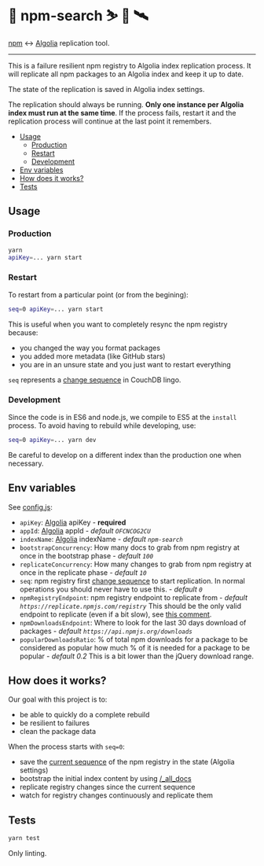 # 🗿 npm-search ⛷ 🐌 🛰

[npm](https://www.npmjs.com/) ↔️ [Algolia](https://www.algolia.com/) replication tool.

* * *

This is a failure resilient npm registry to Algolia index replication process.
It will replicate all npm packages to an Algolia index and keep it up to date.

The state of the replication is saved in Algolia index settings.

The replication should always be running. **Only one instance per Algolia index must run at the same time**.
If the process fails, restart it and the replication process will continue at the last point it remembers.

<!-- START doctoc generated TOC please keep comment here to allow auto update -->
<!-- DON'T EDIT THIS SECTION, INSTEAD RE-RUN doctoc TO UPDATE -->


- [Usage](#usage)
  - [Production](#production)
  - [Restart](#restart)
  - [Development](#development)
- [Env variables](#env-variables)
- [How does it works?](#how-does-it-works)
- [Tests](#tests)

<!-- END doctoc generated TOC please keep comment here to allow auto update -->

## Usage

### Production

```sh
yarn
apiKey=... yarn start
```

### Restart

To restart from a particular point (or from the begining):

```sh
seq=0 apiKey=... yarn start
```

This is useful when you want to completely resync the npm registry because:
- you changed the way you format packages
- you added more metadata (like GitHub stars)
- you are in an unsure state and you just want to restart everything

`seq` represents a [change sequence](http://docs.couchdb.org/en/2.0.0/json-structure.html#changes-information-for-a-database)
in CouchDB lingo.

### Development

Since the code is in ES6 and node.js, we compile to ES5 at the `install` process. To avoid having to rebuild
while developing, use:

```sh
seq=0 apiKey=... yarn dev
```

Be careful to develop on a different index than the production one when necessary.

## Env variables

See [config.js](./config.js):
- `apiKey`: [Algolia](https://www.algolia.com/) apiKey - **required**
- `appId`: [Algolia](https://www.algolia.com/) appId - *default `OFCNCOG2CU`*
- `indexName`: [Algolia](https://www.algolia.com/) indexName - *default `npm-search`*
- `bootstrapConcurrency`: How many docs to grab from npm registry at once in the bootstrap phase - *default `100`*
- `replicateConcurrency`: How many changes to grab from npm registry at once in the replicate phase - *default `10`*
- `seq`: npm registry first [change sequence](http://docs.couchdb.org/en/2.0.0/json-structure.html#changes-information-for-a-database)
  to start replication. In normal operations you should never have to use this. - *default `0`*
- `npmRegistryEndpoint`: npm registry endpoint to replicate from - *default `https://replicate.npmjs.com/registry`*
  This should be the only valid endpoint to replicate (even if a bit slow), see [this comment](https://github.com/npm/registry/issues/44#issuecomment-267732513).
- `npmDownloadsEndpoint`: Where to look for the last 30 days download of packages - *default `https://api.npmjs.org/downloads`*
- `popularDownloadsRatio`: % of total npm downloads for a package to be considered as popular
  how much % of it is needed for a package to be popular - *default 0.2* This is a bit lower than
  the jQuery download range.

## How does it works?

Our goal with this project is to:
- be able to quickly do a complete rebuild
- be resilient to failures
- clean the package data

When the process starts with `seq=0`:
- save the [current sequence](https://replicate.npmjs.com/) of the npm registry in the state (Algolia settings)
- bootstrap the initial index content by using [/_all_docs](http://docs.couchdb.org/en/2.0.0/api/database/bulk-api.html)
- replicate registry changes since the current sequence
- watch for registry changes continuously and replicate them

## Tests

```sh
yarn test
```

Only linting.
